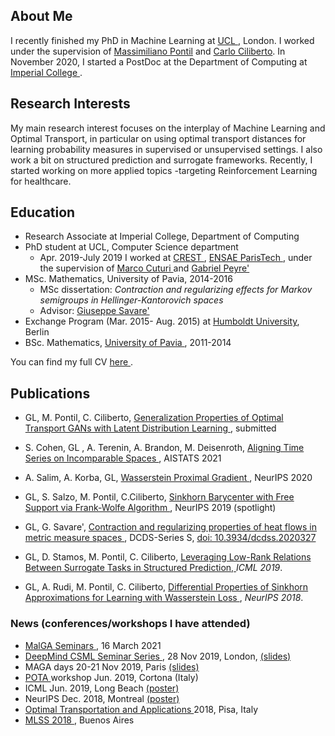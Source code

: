 ## About Me

I recently finished my PhD in Machine Learning at <a href="https://www.ucl.ac.uk/"> UCL </a>, London. I worked under the supervision of <a href="http://www0.cs.ucl.ac.uk/staff/M.Pontil/">Massimiliano Pontil</a>  and <a href="https://cciliber.github.io">Carlo Ciliberto</a>. In November 2020, I started a PostDoc at the Department of Computing at <a href="https://www.imperial.ac.uk/computing" > Imperial College <a/>.



## Research Interests

My main research interest focuses on the interplay of Machine Learning and Optimal Transport, in particular on using optimal transport distances for learning probability measures in supervised or unsupervised settings. I also work a bit on structured prediction and surrogate frameworks. Recently, I started working on more applied topics -targeting Reinforcement Learning for healthcare.

## Education
*   Research Associate at Imperial College, Department of Computing
*   PhD student at UCL, Computer Science department
     * Apr. 2019-July 2019 I worked at  <a href="http://crest.science/"> CREST </a>,  <a href="https://www.ensae.fr/en/"> ENSAE ParisTech </a>, under the supervision of <a href="http://marcocuturi.net/"> Marco Cuturi </a> and <a href="http://www.gpeyre.com/"> Gabriel Peyre' </a>
*   MSc. Mathematics, University of Pavia, 2014-2016
      * MSc dissertation: _Contraction and regularizing effects for Markov semigroups in Hellinger-Kantorovich spaces_
      * Advisor: <a href="https://www-dimat.unipv.it/savare/"> Giuseppe Savare' </a>
*   Exchange Program (Mar. 2015- Aug. 2015) at  <a href="https://www.hu-berlin.de/en/"> Humboldt University</a>, Berlin 
*   BSc. Mathematics, <a href="http://matematica.unipv.it/en/"> University of Pavia </a>, 2011-2014

You can find my full CV <a href="CV.pdf"> here </a>.

## Publications
    
    
* GL, M. Pontil, C. Ciliberto, <a href="arXiv:2007.14641"> Generalization Properties of Optimal Transport GANs with
    Latent Distribution Learning </a>, submitted
    
* S. Cohen, GL , A. Terenin, A. Brandon, M. Deisenroth, <a href="http://proceedings.mlr.press/v130/cohen21a.html"> Aligning Time Series on Incomparable Spaces </a>, AISTATS 2021
    
* A. Salim, A. Korba, GL, <a href="https://papers.nips.cc/paper/2020/file/91cff01af640a24e7f9f7a5ab407889f-Paper.pdf"> Wasserstein Proximal Gradient </a>, NeurIPS 2020
    
* GL, S. Salzo, M. Pontil, C.Ciliberto,  <a href="https://arxiv.org/pdf/1905.13194.pdf"> Sinkhorn Barycenter with Free Support via Frank-Wolfe Algorithm  </a>, NeurIPS 2019 (spotlight)
* GL, G. Savare', <a href="https://arxiv.org/pdf/1904.09825.pdf"> Contraction and regularizing properties of heat flows in metric 
measure spaces </a>, DCDS-Series S, <a href ="https://www.aimsciences.org/article/doi/10.3934/dcdss.2020327"> doi: 10.3934/dcdss.2020327 </a>
*   GL, D. Stamos, M. Pontil, C. Ciliberto,  <a href="https://arxiv.org/abs/1903.00667"> Leveraging Low-Rank Relations Between Surrogate Tasks in Structured Prediction, </a> _ICML 2019_. 
*   GL, A. Rudi, M. Pontil, C. Ciliberto,  <a href="https://papers.nips.cc/paper/7827-differential-properties-of-sinkhorn-approximation-for-learning-with-wasserstein-distance.pdf"> Differential Properties of Sinkhorn Approximations for Learning with Wasserstein Loss </a>, _NeurIPS 2018_.


### News (conferences/workshops I have attended)
* <a href="https://ellisgenoa.eu/events"> MalGA Seminars </a>, 16 March 2021
* <a href="http://www.csml.ucl.ac.uk/events/399"> DeepMind CSML Seminar Series </a>, 28 Nov 2019,  London,  <a href="talk_ucl_imp_new.pdf"> (slides) </a>
* MAGA days 20-21 Nov 2019, Paris <a href="slides_talk_paris.pdf"> (slides) </a>
* <a href="http://web.math.unifi.it/users/depascal/Palazzone2019/young.html"> POTA </a>  workshop Jun. 2019, Cortona (Italy)  
* ICML Jun. 2019, Long Beach <a href="posterICML.pdf"> (poster) </a>
* NeurIPS Dec. 2018, Montreal <a href="posterNeurips.pdf"> (poster) </a>
* <a href="http://www.crm.sns.it/event/436/"> Optimal Transportation and Applications </a> 2018, Pisa, Italy
* <a href="http://mlss2018.net.ar/"> MLSS 2018 </a>, Buenos Aires
